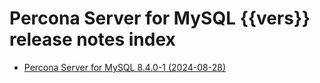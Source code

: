 # Percona Server for MySQL {{vers}} release notes index

* [Percona Server for MySQL 8.4.0-1 (2024-08-28)](8.4.0-1.md)




